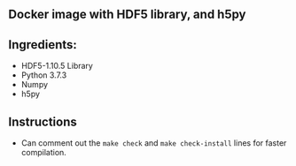 ## Docker image with HDF5 library, and h5py

## Ingredients:

* HDF5-1.10.5 Library
* Python 3.7.3
* Numpy
* h5py

## Instructions

* Can comment out the `make check` and `make check-install` lines for faster compilation.

